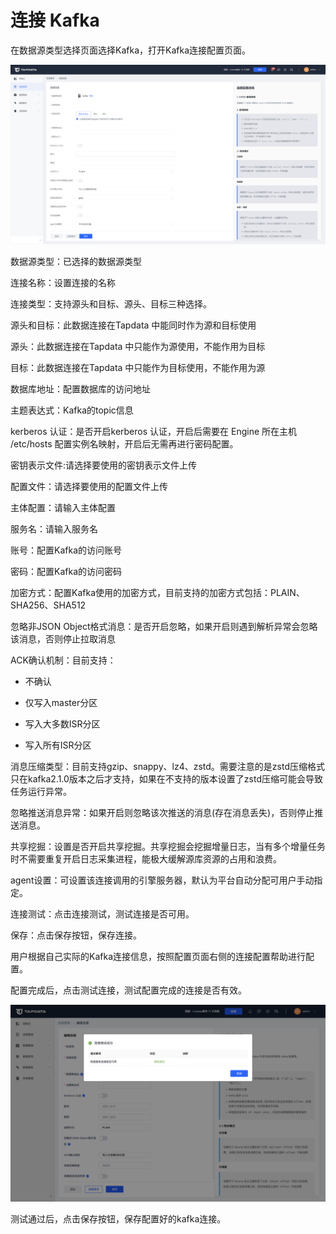 # 连接 Kafka

在数据源类型选择页面选择Kafka，打开Kafka连接配置页面。

![](../../../images/connect_kafka_1.png)



数据源类型：已选择的数据源类型

连接名称：设置连接的名称

连接类型：支持源头和目标、源头、目标三种选择。

源头和目标：此数据连接在Tapdata 中能同时作为源和目标使用

源头：此数据连接在Tapdata 中只能作为源使用，不能作用为目标

目标：此数据连接在Tapdata 中只能作为目标使用，不能作用为源

数据库地址：配置数据库的访问地址

主题表达式：Kafka的topic信息

kerberos 认证：是否开启kerberos 认证，开启后需要在 Engine 所在主机 /etc/hosts 配置实例名映射，开启后无需再进行密码配置。

密钥表示文件:请选择要使用的密钥表示文件上传

配置文件：请选择要使用的配置文件上传

主体配置：请输入主体配置

服务名：请输入服务名

账号：配置Kafka的访问账号

密码：配置Kafka的访问密码

加密方式：配置Kafka使用的加密方式，目前支持的加密方式包括：PLAIN、SHA256、SHA512

忽略非JSON Object格式消息：是否开启忽略，如果开启则遇到解析异常会忽略该消息，否则停止拉取消息

ACK确认机制：目前支持：

- 不确认

- 仅写入master分区

- 写入大多数ISR分区

- 写入所有ISR分区


消息压缩类型：目前支持gzip、snappy、lz4、zstd。需要注意的是zstd压缩格式只在kafka2.1.0版本之后才支持，如果在不支持的版本设置了zstd压缩可能会导致任务运行异常。

忽略推送消息异常：如果开启则忽略该次推送的消息(存在消息丢失)，否则停止推送消息。

共享挖掘：设置是否开启共享挖掘。共享挖掘会挖掘增量日志，当有多个增量任务时不需要重复开启日志采集进程，能极大缓解源库资源的占用和浪费。

agent设置：可设置该连接调用的引擎服务器，默认为平台自动分配可用户手动指定。

连接测试：点击连接测试，测试连接是否可用。

保存：点击保存按钮，保存连接。



用户根据自己实际的Kafka连接信息，按照配置页面右侧的连接配置帮助进行配置。

配置完成后，点击测试连接，测试配置完成的连接是否有效。

![](../../../images/connect_kafka_2.png)



测试通过后，点击保存按钮，保存配置好的kafka连接。